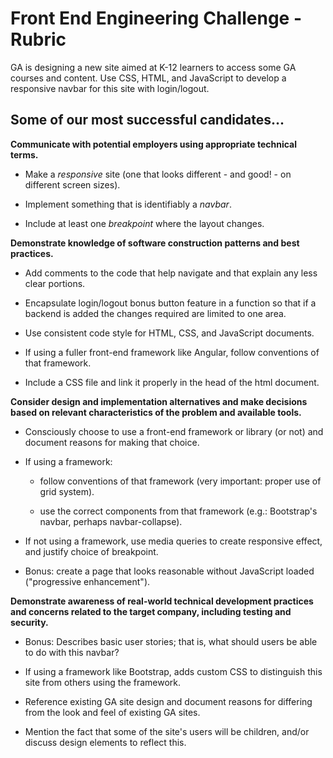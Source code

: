 # Front End Engineering Challenge - Rubric

GA is designing a new site aimed at K-12 learners to access some GA courses and content. Use CSS, HTML, and JavaScript to develop a responsive navbar for this site with login/logout.


## Some of our most successful candidates...

**Communicate with potential employers using appropriate technical terms.**   

  - Make a *responsive* site (one that looks different - and good! - on different screen sizes). 
  
  - Implement something that is identifiably a *navbar*. 
  
  - Include at least one *breakpoint* where the layout changes.




**Demonstrate knowledge of software construction patterns and best practices.**


  - Add comments to the code that help navigate and that explain any less clear portions.   

  - Encapsulate login/logout bonus button feature in a function so that if a backend is added the changes required are limited to one area.

  - Use consistent code style for HTML, CSS, and JavaScript documents.
  
  - If using a fuller front-end framework like Angular, follow conventions of that framework.


  - Include a CSS file and link it properly in the head of the html document. 
  



**Consider design and implementation alternatives and make decisions based on relevant characteristics of the problem and available tools.**


  - Consciously choose to use a front-end framework or library (or not) and document reasons for making that choice.   

  - If using a framework:  

    - follow conventions of that framework (very important: proper use of grid system).  
    
    - use the correct components from that framework (e.g.: Bootstrap's navbar, perhaps navbar-collapse).  

  - If not using a framework, use media queries to create responsive effect, and justify choice of breakpoint.   

  - Bonus: create a page that looks reasonable without JavaScript loaded ("progressive enhancement").




**Demonstrate awareness of real-world technical development practices and concerns related to the target company, including testing and security.**  

  - Bonus: Describes basic user stories; that is, what should users be able to do with this navbar?  

  - If using a framework like Bootstrap, adds custom CSS to distinguish this site from others using the framework.   

  - Reference existing GA site design and document reasons for differing from the look and feel of existing GA sites.  

  - Mention the fact that some of the site's users will be children, and/or discuss design elements to reflect this.  

